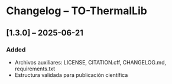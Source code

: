 # Changelog – TO-ThermalLib

## [1.3.0] – 2025-06-21
### Added
- Archivos auxiliares: LICENSE, CITATION.cff, CHANGELOG.md, requirements.txt
- Estructura validada para publicación científica
